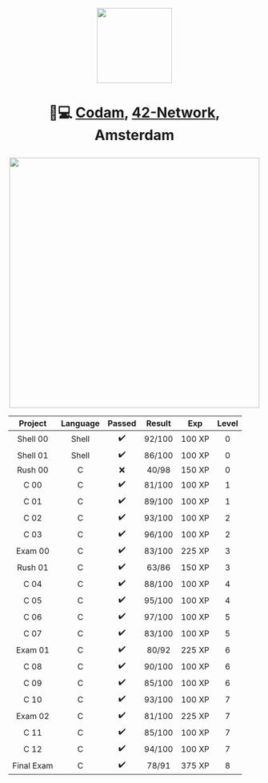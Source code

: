 <p align="center">
<img src="https://www.42.fr/wp-content/themes/42/images/42_logo_black.svg" width="150" />
</p>

<h1 align="center">

👨💻 [Codam](https://www.codam.nl/en/), [42-Network](https://en.wikipedia.org/wiki/42_(school)), Amsterdam
</h1>

<p align="center">
<img src="http://badge42.herokuapp.com/api/stats/teicheld?darkmode=true&cursus=C%20Piscine" width="500" />
</p>

| Project | Language | Passed | Result | Exp | Level |
|:-------:|:--------:|:------:|:------:|:---:|:-----:|
Shell 00|Shell|✔️|92/100|100 XP|0
Shell 01|Shell|✔️|86/100|100 XP|0
Rush 00|C|❌|40/98|150 XP|0
C 00|C|✔️|81/100|100 XP|1
C 01|C|✔️|89/100|100 XP|1
C 02|C|✔️|93/100|100 XP|2
C 03|C|✔️|96/100|100 XP|2
Exam 00|C|✔️|83/100|225 XP|3
Rush 01|C|✔️|63/86|150 XP|3
C 04|C|✔️|88/100|100 XP|4
C 05|C|✔️|95/100|100 XP|4
C 06|C|✔️|97/100|100 XP|5
C 07|C|✔️|83/100|100 XP|5
Exam 01|C|✔️|80/92|225 XP|6
C 08|C|✔️|90/100|100 XP|6
C 09|C|✔️|85/100|100 XP|6
C 10|C|✔️|93/100|100 XP|7
Exam 02|C|✔️|81/100|225 XP|7
C 11|C|✔️|85/100|100 XP|7
C 12|C|✔️|94/100|100 XP|7
Final Exam|C|✔️|78/91|375 XP|8
